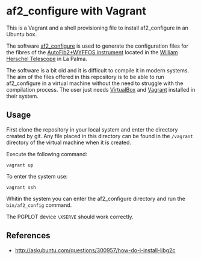 af2_configure with Vagrant
==========================

This is a Vagrant and a shell provisioning file to install af2_configure in an
Ubuntu box.

The software 
[af2_configure](http://www.ing.iac.es/astronomy/instruments/af2/configuration.html) 
is used to generate the configuration files for the fibres of the 
[AutoFib2+WYFFOS instrument](http://www.ing.iac.es/astronomy/instruments/af2/)
located in the 
[William Herschel Telescope](http://www.ing.iac.es/astronomy/telescopes/wht/) 
in La Palma.

The software is a bit old and it is difficult to compile it in modern systems. 
The aim of the files offered in this repository is to be able to run 
af2_configure in a virtual machine without the need to struggle with the 
compilation process. The user just needs 
[VirtualBox](https://www.virtualbox.org/) and 
[Vagrant](https://www.vagrantup.com/) installed in their system.

Usage
-----

First clone the repository in your local system and enter the directory created
by git. Any file placed in this directory can be found in the ```/vagrant``` 
directory of the virtual machine when it is created.

Execute the following command:
```
vagrant up
```

To enter the system use:
```
vagrant ssh
```

Whitin the system you can enter the af2_configure directory and run the 
```bin/af2_config``` command.

The PGPLOT device ```\XSERVE``` should work correctly.

References
----------

* http://askubuntu.com/questions/300957/how-do-i-install-libg2c